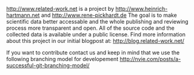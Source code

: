 http://www.related-work.net is a project by http://www.heinrich-hartmann.net and http://www.rene-pickhardt.de 
The goal is to make scientific data better accessable and the whole publishing and reviewing process more transparent and open.
All of the source code and the collected data is available under a public license. 
Find more information about this project in our initial blogpost at: http://blog.related-work.net/

If you want to contribute contact us and keep in mind that we use the following branching model for developement http://nvie.com/posts/a-successful-git-branching-model/
